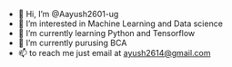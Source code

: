 - 👋 Hi, I’m @Aayush2601-ug
- 👀 I’m interested in Machine Learning and Data science 
- 🌱 I’m currently learning Python and Tensorflow
- 💞️ I’m currently purusing BCA 
- 📫 to reach me just email at ayush2614@gmail.com

<!---
Aayush2601-ug/Aayush2601-ug is a ✨ special ✨ repository because its `README.md` (this file) appears on your GitHub profile.
You can click the Preview link to take a look at your changes.
--->
